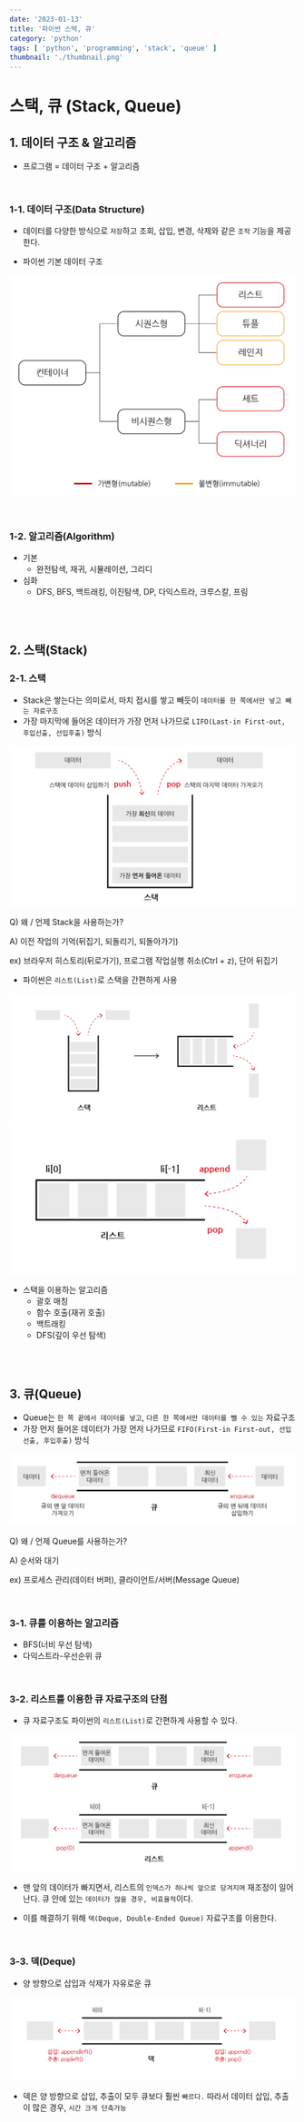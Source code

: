 ```yaml
---
date: '2023-01-13'
title: '파이썬 스택, 큐'
category: 'python'
tags: [ 'python', 'programming', 'stack', 'queue' ]
thumbnail: './thumbnail.png'
---
```


# 스택, 큐 (Stack, Queue)

## 1. 데이터 구조 & 알고리즘

- 프로그램 = 데이터 구조 + 알고리즘

<br>

### 1-1. 데이터 구조(Data Structure)

- 데이터를 다양한 방식으로 `저장`하고 조회, 삽입, 변경, 삭제와 같은 `조작` 기능을 제공한다.

- 파이썬 기본 데이터 구조

![파이썬 데이터 구조](python_data_structure.png)

<br>

### 1-2. 알고리즘(Algorithm)

- 기본
    - 완전탐색, 재귀, 시뮬레이션, 그리디
- 심화
    - DFS, BFS, 백트래킹, 이진탐색, DP, 다익스트라, 크루스칼, 프림

<br>
<br>

## 2. 스택(Stack)

### 2-1. 스택

- Stack은 쌓는다는 의미로서, 마치 접시를 쌓고 빼듯이 `데이터를 한 쪽에서만 넣고 빼는 자료구조`
- 가장 마지막에 들어온 데이터가 가장 먼저 나가므로 `LIFO(Last-in First-out, 후입선출, 선입후출)` 방식

![스택](python_stack.png)

Q) 왜 / 언제 Stack을 사용하는가?

A) 이전 작업의 기억(뒤집기, 되돌리기, 되돌아가기)

ex) 브라우저 히스토리(뒤로가기), 프로그램 작업실행 취소(Ctrl + z), 단어 뒤집기

- 파이썬은 `리스트(List)`로 스택을 간편하게 사용

![스택_리스트](python_stack_list.png)
![리스트](python_list.png)

[//]: # (```python)

[//]: # (# ex&#41;)

[//]: # ()

[//]: # ()

[//]: # (```)

- 스택을 이용하는 알고리즘
    - 괄호 매칭
    - 함수 호출(재귀 호출)
    - 백트래킹
    - DFS(깊이 우선 탐색)

<br>
<br>

## 3. 큐(Queue)

- Queue는 `한 쪽 끝에서 데이터를 넣고`, `다른 한 쪽에서만 데이터를 뺄 수 있는` 자료구조
- 가장 먼저 들어온 데이터가 가장 먼저 나가므로 `FIFO(First-in First-out, 선입선출, 후입후출)` 방식

![큐](python_queue.png)

Q) 왜 / 언제 Queue를 사용하는가?

A) 순서와 대기

ex) 프로세스 관리(데이터 버퍼), 클라이언트/서버(Message Queue)

<br>

### 3-1. 큐를 이용하는 알고리즘

- BFS(너비 우선 탐색)
- 다익스트라-우선순위 큐

<br>

### 3-2. 리스트를 이용한 큐 자료구조의 단점

- 큐 자료구조도 파이썬의 `리스트(List)`로 간편하게 사용할 수 있다.

![큐_리스트](python_queue_list.png)

[//]: # (```python)

[//]: # (# ex&#41;)

[//]: # ()

[//]: # ()

[//]: # (```)

- 맨 앞의 데이터가 빠지면서, 리스트의 `인덱스가 하나씩 앞으로 당겨지며` 재조정이 일어난다. 큐 안에 있는 `데이터가 많을 경우, 비효율적`이다.

- 이를 해결하기 위해 `덱(Deque, Double-Ended Queue)` 자료구조를 이용한다.

<br>

### 3-3. 덱(Deque)

- 양 방향으로 삽입과 삭제가 자유로운 큐

![덱](python_deque.png)

- 덱은 양 방향으로 삽입, 추출이 모두 큐보다 훨씬 `빠르다.` 따라서 데이터 삽입, 추출이 많은 경우, `시간 크게 단축가능`

[//]: # (```python)

[//]: # (# ex&#41;)

[//]: # ()

[//]: # ()

[//]: # (```)

[//]: # (---)

[//]: # ()

[//]: # (## Source)

[//]: # ()

[//]: # (- SEO 기본 가이드)

[//]: # ()

[//]: # (  [<https://support.google.com/webmasters/answer/7451184?hl=ko&ref_topic=9460495>]&#40;<https://support.google.com/webmasters/answer/7451184?hl=ko&ref_topic=9460495>&#41;)